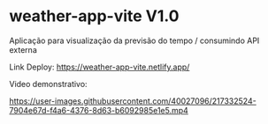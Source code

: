# weather-app-vite V1.0
Aplicação para visualização da previsão do tempo / consumindo API externa


Link Deploy: https://weather-app-vite.netlify.app/

Video demonstrativo:


https://user-images.githubusercontent.com/40027096/217332524-7904e67d-f4a6-4376-8d63-b6092985e1e5.mp4

